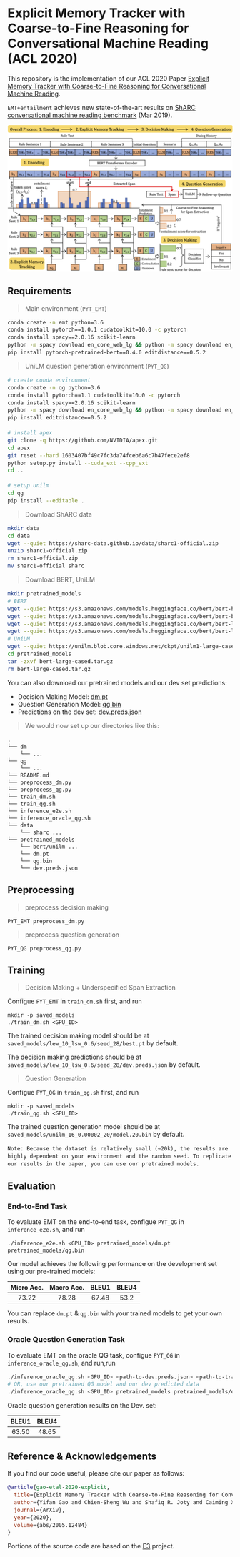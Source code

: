 # Explicit Memory Tracker with Coarse-to-Fine Reasoning for Conversational Machine Reading (ACL 2020)

This repository is the implementation of our ACL 2020 Paper [Explicit Memory Tracker with Coarse-to-Fine Reasoning for Conversational Machine Reading](https://arxiv.org/abs/2005.12484).

`EMT+entailment` achieves new state-of-the-art results on [ShARC conversational machine reading benchmark](https://sharc-data.github.io/leaderboard.html) (Mar 2019).

![Image of EMT](fig/model_entail.png)

## Requirements

> Main environment (`PYT_EMT`)

```bash
conda create -n emt python=3.6
conda install pytorch==1.0.1 cudatoolkit=10.0 -c pytorch
conda install spacy==2.0.16 scikit-learn
python -m spacy download en_core_web_lg && python -m spacy download en_core_web_md
pip install pytorch-pretrained-bert==0.4.0 editdistance==0.5.2
```

> UniLM question generation environment (`PYT_QG`)

```bash
# create conda environment
conda create -n qg python=3.6
conda install pytorch==1.1 cudatoolkit=10.0 -c pytorch
conda install spacy==2.0.16 scikit-learn
python -m spacy download en_core_web_lg && python -m spacy download en_core_web_md
pip install editdistance==0.5.2

# install apex
git clone -q https://github.com/NVIDIA/apex.git
cd apex
git reset --hard 1603407bf49c7fc3da74fceb6a6c7b47fece2ef8
python setup.py install --cuda_ext --cpp_ext
cd ..

# setup unilm
cd qg
pip install --editable .
```

> Download ShARC data
```bash
mkdir data
cd data
wget --quiet https://sharc-data.github.io/data/sharc1-official.zip
unzip sharc1-official.zip
rm sharc1-official.zip
mv sharc1-official sharc
```

> Download BERT, UniLM
```bash
mkdir pretrained_models
# BERT
wget --quiet https://s3.amazonaws.com/models.huggingface.co/bert/bert-base-uncased.tar.gz -O pretrained_models/bert-base-uncased.tar.gz
wget --quiet https://s3.amazonaws.com/models.huggingface.co/bert/bert-base-uncased-vocab.txt -O pretrained_models/bert-base-uncased-vocab.txt
wget --quiet https://s3.amazonaws.com/models.huggingface.co/bert/bert-large-cased-vocab.txt -O pretrained_models/bert-large-cased-vocab.txt
wget --quiet https://s3.amazonaws.com/models.huggingface.co/bert/bert-large-cased.tar.gz -O pretrained_models/bert-large-cased.tar.gz
# UniLM
wget --quiet https://unilm.blob.core.windows.net/ckpt/unilm1-large-cased.bin -O pretrained_models/unilmv1-large-cased.bin
cd pretrained_models
tar -zxvf bert-large-cased.tar.gz
rm bert-large-cased.tar.gz
```
You can also download our pretrained models and our dev set predictions: 
- Decision Making Model: [dm.pt](https://mycuhk-my.sharepoint.com/:u:/g/personal/1155102332_link_cuhk_edu_hk/EWraeMP0rstLgIyQor3yy-kB02123QrSWQRv3SadxXqGsg?e=BjVKF5)
- Question Generation Model: [qg.bin](https://mycuhk-my.sharepoint.com/:u:/g/personal/1155102332_link_cuhk_edu_hk/ETIbJRPfffVAk6zTWFOPQhsBxKVLxQfrVT6_UKHZs1vRrQ?e=6Z3rxD)
- Predictions on the dev set: [dev.preds.json](https://mycuhk-my.sharepoint.com/:u:/g/personal/1155102332_link_cuhk_edu_hk/EUXZWk-TWOVAmocFudeFatwB10neMRGINxMbIcEcv5W-XA?e=UxyDoc)
> We would now set up our directories like this:

```
.
└── dm
    └── ...
└── qg
    └── ...
└── README.md
└── preprocess_dm.py
└── preprocess_qg.py
└── train_dm.sh
└── train_qg.sh
└── inference_e2e.sh
└── inference_oracle_qg.sh
└── data
    └── sharc ...
└── pretrained_models
    └── bert/unilm ...
    └── dm.pt
    └── qg.bin
    └── dev.preds.json
```


## Preprocessing

> preprocess decision making
```
PYT_EMT preprocess_dm.py
```

> preprocess question generation
```
PYT_QG preprocess_qg.py
```

## Training

> Decision Making + Underspecified Span Extraction

Configue `PYT_EMT` in `train_dm.sh` first, and run

```
mkdir -p saved_models
./train_dm.sh <GPU_ID>
```

The trained decision making model should be at `saved_models/lew_10_lsw_0.6/seed_28/best.pt` by default.

The decision making predictions should be at `saved_models/lew_10_lsw_0.6/seed_28/dev.preds.json` by default.

> Question Generation

Configue `PYT_QG` in `train_qg.sh` first, and run

```
mkdir -p saved_models
./train_qg.sh <GPU_ID>
```

The trained question generation model should be at `saved_models/unilm_16_0.00002_20/model.20.bin` by default.


`Note: Because the dataset is relatively small (~20k), the results are highly dependent on your environment and the random seed. To replicate our results in the paper, you can use our pretrained models.`

## Evaluation

### End-to-End Task

To evaluate EMT on the end-to-end task, configue `PYT_QG` in `inference_e2e.sh`, and run

```eval
./inference_e2e.sh <GPU_ID> pretrained_models/dm.pt pretrained_models/qg.bin
```

Our model achieves the following performance on the development set using our pre-trained models:

| Micro Acc. | Macro Acc. | BLEU1 | BLEU4 |
|:----------:|:----------:|:-----:|:-----:|
|    73.22   |    78.28   | 67.48 |  53.2 |

You can replace `dm.pt` & `qg.bin` with your trained models to get your own results.

### Oracle Question Generation Task

To evaluate EMT on the oracle QG task, configue `PYT_QG` in `inference_oracle_qg.sh`, and run,run

```bash
./inference_oracle_qg.sh <GPU_ID> <path-to-dev.preds.json> <path-to-trained-qg-model>
# OR, use our pretrained QG model and our dev predicted data
./inference_oracle_qg.sh <GPU_ID> pretrained_models pretrained_models/qg.bin
```

Oracle question generation results on the Dev. set:

| BLEU1 | BLEU4 |
|:-----:|:-----:|
| 63.50 | 48.65 |


## Reference & Acknowledgements

If you find our code useful, please cite our paper as follows:

```bibtex
@article{gao-etal-2020-explicit,
  title={Explicit Memory Tracker with Coarse-to-Fine Reasoning for Conversational Machine Reading},
  author={Yifan Gao and Chien-Sheng Wu and Shafiq R. Joty and Caiming Xiong and Richard Socher and Irwin King and Michael R. Lyu and Steven C. H. Hoi},
  journal={ArXiv},
  year={2020},
  volume={abs/2005.12484}
}
```

Portions of the source code are based on the [E3](https://github.com/vzhong/e3) project.

